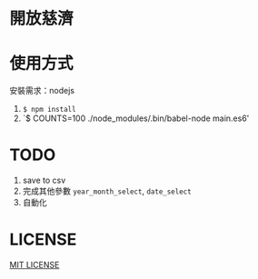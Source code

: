 # 開放慈濟

# 使用方式

安裝需求：nodejs

1. `$ npm install`
2. `$ COUNTS=100 ./node_modules/.bin/babel-node main.es6'

# TODO

1. save to csv
2. 完成其他參數 `year_month_select`, `date_select`
3. 自動化

# LICENSE

[MIT LICENSE](LICENSE.md)